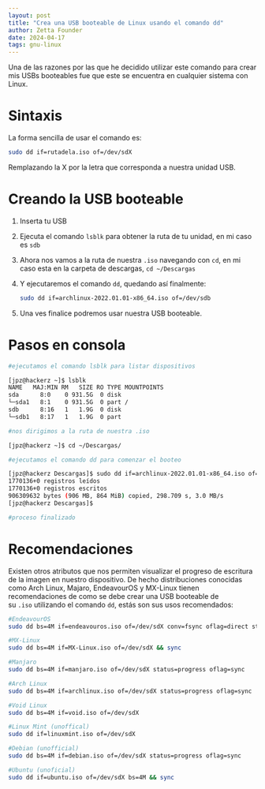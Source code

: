 ```yaml
---
layout: post
title: "Crea una USB booteable de Linux usando el comando dd"
author: Zetta Founder
date: 2024-04-17
tags: gnu-linux
---
```


Una de las razones por las que he decidido utilizar este comando para crear mis USBs booteables fue que este se encuentra en cualquier sistema con Linux.

# Sintaxis

La forma sencilla de usar el comando es:

```bash
sudo dd if=rutadela.iso of=/dev/sdX
```

Remplazando la X por la letra que corresponda a nuestra unidad USB.

# Creando la USB booteable

1. Inserta tu USB
2. Ejecuta el comando `lsblk` para obtener la ruta de tu unidad, en mi caso es `sdb`
3. Ahora nos vamos a la ruta de nuestra `.iso` navegando con `cd`, en mi caso esta en la carpeta de descargas, `cd ~/Descargas`
4. Y ejecutaremos el comando `dd`, quedando así finalmente:
    
    ```bash
    sudo dd if=archlinux-2022.01.01-x86_64.iso of=/dev/sdb
    ```
    
5. Una ves finalice podremos usar nuestra USB booteable.

# Pasos en consola

```bash
#ejecutamos el comando lsblk para listar dispositivos

[jpz@hackerz ~]$ lsblk
NAME   MAJ:MIN RM   SIZE RO TYPE MOUNTPOINTS
sda      8:0    0 931.5G  0 disk 
└─sda1   8:1    0 931.5G  0 part /
sdb      8:16   1   1.9G  0 disk 
└─sdb1   8:17   1   1.9G  0 part 

#nos dirigimos a la ruta de nuestra .iso

[jpz@hackerz ~]$ cd ~/Descargas/

#ejecutamos el comando dd para comenzar el booteo

[jpz@hackerz Descargas]$ sudo dd if=archlinux-2022.01.01-x86_64.iso of=/dev/sdb
1770136+0 registros leídos
1770136+0 registros escritos
906309632 bytes (906 MB, 864 MiB) copied, 298.709 s, 3.0 MB/s
[jpz@hackerz Descargas]$ 

#proceso finalizado
```

# Recomendaciones

Existen otros atributos que nos permiten visualizar el progreso de escritura de la imagen en nuestro dispositivo. De hecho distribuciones conocidas como Arch Linux, Majaro, EndeavourOS y MX-Linux tienen recomendaciones de como se debe crear una USB booteable de su `.iso` utilizando el comando `dd`, estás son sus usos recomendados:

```bash
#EndeavourOS
sudo dd bs=4M if=endeavouros.iso of=/dev/sdX conv=fsync oflag=direct status=progress

#MX-Linux
sudo dd bs=4M if=MX-Linux.iso of=/dev/sdX && sync

#Manjaro
sudo dd bs=4M if=manjaro.iso of=/dev/sdX status=progress oflag=sync

#Arch Linux
sudo dd bs=4M if=archlinux.iso of=/dev/sdX status=progress oflag=sync

#Void Linux
sudo dd bs=4M if=void.iso of=/dev/sdX

#Linux Mint (unoffical)
sudo dd if=linuxmint.iso of=/dev/sdX

#Debian (unofficial)
sudo dd bs=4M if=debian.iso of=/dev/sdX status=progress oflag=sync

#Ubuntu (unoficial)
sudo dd if=ubuntu.iso of=/dev/sdX bs=4M && sync
```